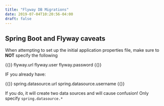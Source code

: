 ```yaml
---
title: "Flyway DB Migrations"
date: 2019-07-04T10:20:56-04:00
draft: false
---
```


## Spring Boot and Flyway caveats

When attempting to set up the initial application properties file, make sure to **NOT** specify the following

{{<highlight yaml>}}
flyway.url
flyway.user
flyway.password
{{</highlight>}}

IF you already have:

{{<highlight yaml>}}
spring.datasource.url
spring.datasource.username
{{</highlight>}}

If you do, it will create two data sources and will cause confusion! Only specify `spring.datasource.*`

